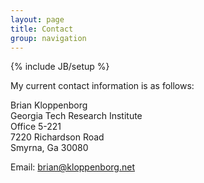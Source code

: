 ```yaml
---
layout: page
title: Contact
group: navigation
---
```

{% include JB/setup %}

My current contact information is as follows:

Brian Kloppenborg<br/>
Georgia Tech Research Institute<br/>
Office 5-221<br/>
7220 Richardson Road<br/>
Smyrna, Ga 30080

Email: brian@kloppenborg.net
